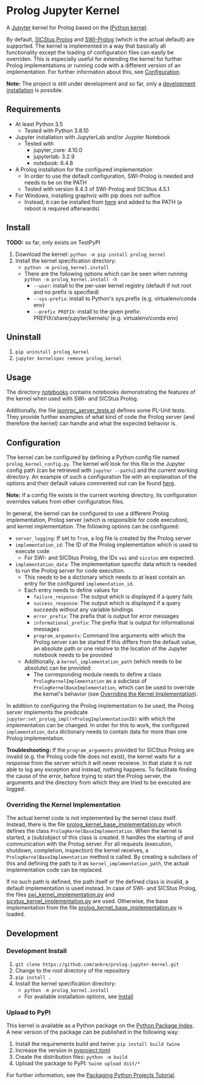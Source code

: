 
# Prolog Jupyter Kernel

A [Jupyter](https://jupyter.org/) kernel for Prolog based on the [IPython kernel](https://github.com/ipython/ipykernel).

By default, [SICStus Prolog](https://sicstus.sics.se/) and [SWI-Prolog](https://www.swi-prolog.org/) (which is the actual default) are supported. The kernel is implemented in a way that basically all functionality except the loading of configuration files can easily be overriden. This is especially useful for extending the kernel for further Prolog implementations or running code with a different version of an implementation. For further information about this, see [Configuration](#configuration).

**Note:** The project is still under development and so far, only a [development installation](#development-install) is possible.


## Requirements

- At least Python 3.5
  - Tested with Python 3.8.10
- Jupyter installation with JupyterLab and/or Juypter Notebook
  - Tested with
    - jupyter_core: 4.10.0
    - jupyterlab: 3.2.9
    - notebook: 6.4.8
- A Prolog installation for the configured implementation
  - In order to use the default configuration, SWI-Prolog is needed and needs to be on the PATH
  - Tested with version 8.4.3 of SWI-Prolog and SICStus 4.5.1
- For Windows, installing graphviz with pip does not suffice
  - Instead, it can be installed from [here](https://graphviz.org/download/) and added to the PATH (a reboot is required afterwards)


## Install

**TODO:** so far, only exists on TestPyPI

1. Download the kernel:
  `python -m pip install prolog_kernel`
2. Install the kernel specification directory:
    - `python -m prolog_kernel.install`
    - There are the following options which can be seen when running `python -m prolog_kernel.install -h`
      - `--user`: install to the per-user kernel registry (default if not root and no prefix is specified)
      - `--sys-prefix`: install to Python's sys.prefix (e.g. virtualenv/conda env)
      - `--prefix PREFIX`: install to the given prefix: PREFIX/share/jupyter/kernels/ (e.g. virtualenv/conda env)


## Uninstall
1. `pip uninstall prolog_kernel`
2. `jupyter kernelspec remove prolog_kernel`


## Usage

The directory [notebooks](./notebooks) contains notebooks demonstrating the features of the kernel when used with SWI- and SICStus Prolog.

Additionally, the file [jsonrpc_server_tests.pl](./prolog_server/jsonrpc_server_tests.pl) defines some PL-Unit tests.
They provide further examples of what kind of code the Prolog server (and therefore the kernel) can handle and what the expected behavior is.


## Configuration

The kernel can be configured by defining a Python config file named `prolog_kernel_config.py`. The kernel will look for this file in the Jupyter config path (can be retrieved with `jupyter --paths`) and the current working directory. An example of such a configuration file with an explanation of the options and their default values commented out can be found [here](./prolog_kernel/prolog_kernel_config.py).

**Note:** If a config file exists in the current working directory, its configuration overrides values from other configuration files.

In general, the kernel can be configured to use a different Prolog implementation, Prolog server (which is responsible for code execution), and kernel implementation. The following options can be configured:
- `server_logging`: If set to `True`, a log file is created by the Prolog server
- `implementation_id`: The ID of the Prolog implementation which is used to execute code
  - For SWI- and SICStus Prolog, the IDs `swi` and `sicstus` are expected.
- `implementation_data`: The implementation specific data which is needed to run the Prolog server for code execution.
  - This needs to be a dictionary which needs to at least contain an entry for the configured `implementation_id`.
  - Each entry needs to define values for
    - `failure_response`: The output which is displayed if a query fails
    - `success_response`: The output which is displayed if a query succeeds without any variable bindings
    - `error_prefix`: The prefix that is output for error messages
    - `informational_prefix`: The prefix that is output for informational messages
    - `program_arguments`: Command line arguments with which the Prolog server can be started
       If this differs from the default value, an absolute path or one relative to the location of the Jupyter notebook needs to be provided
  - Additionally, a `kernel_implementation_path` (which needs to be absolute) can be provided:
    - The corresponding module needs to define a class `PrologKernelImplementation` as a subclass of `PrologKernelBaseImplementation`, which can be used to override the kernel's behavior (see [Overriding the Kernel Implementation](#overriding-the-kernel-implementation)).

In addition to configuring the Prolog implementation to be used, the Prolog server implements the predicate `jupyter:set_prolog_impl(+PrologImplementationID)` with which the implementation can be changed. In order for this to work, the configured `implementation_data` dictionary needs to contain data for more than one Prolog implementation.


**Troubleshooting:**
If the `program_arguments` provided for SICStus Prolog are invalid (e.g. the Prolog code file does not exist), the kernel waits for a response from the server which it will never receieve. In that state it is not able to log any exception and instead, nothing happens.
To facilitate finding the cause of the error, before trying to start the Prolog server, the arguments and the directory from which they are tried to be executed are logged.


### Overriding the Kernel Implementation

The actual kernel code is not implemented by the kernel class itself. Instead, there is the file [prolog_kernel_base_implementation.py](./prolog_kernel/prolog_kernel_base_implementation.py) which defines the class `PrologKernelBaseImplementation`. When the kernel is started, a (sub)object of this class is created. It handles the starting of and communication with the Prolog server. For all requests (execution, shutdown, completion, inspection) the kernel receives, a `PrologKernelBaseImplementation` method is called. By creating a subclass of this and defining the path to it as `kernel_implementation_path`, the actual implementation code can be replaced.

If no such path is defined, the path itself or the defined class is invalid, a default implementation is used instead. In case of SWI- and SICStus Prolog, the files [swi_kernel_implementation.py](./prolog_kernel/swi_kernel_implementation.py) and [sicstus_kernel_implementation.py](./prolog_kernel/sicstus_kernel_implementation.py) are used. Otherwise, the base implementation from the file [prolog_kernel_base_implementation.py](./prolog_kernel/prolog_kernel_base_implementation.py) is loaded.


## Development

### Development Install

1. `git clone https://github.com/anbre/prolog-jupyter-kernel.git`
2. Change to the root directory of the repository
3. `pip install .`
4. Install the kernel specification directory:
    - `python -m prolog_kernel.install`
    - For available installation options, see [Install](#install)


### Upload to PyPI

This kernel is available as a Python package on the [Python Package Index](https://pypi.org/). A new version of the package can be published in the following way:
1. Install the requirements build and twine:
  `pip install build twine`
2. Increase the version in [pyproject.toml](./pyproject.toml)
3. Create the distribution files:
  `python -m build`
4. Upload the package to PyPI:
  `twine upload dist/*`

For further information, see the [Packaging Python Projects Tutorial](https://packaging.python.org/en/latest/tutorials/packaging-projects/).
